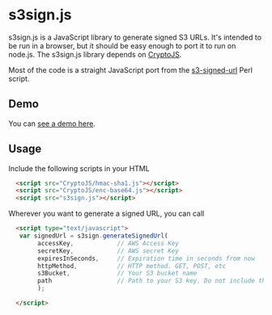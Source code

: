 s3sign.js
=========

s3sign.js is a JavaScript library to generate signed S3 URLs. It's intended to be run in a browser, but it should be easy enough to port it to run on node.js. The s3sign.js library depends on [CryptoJS](https://code.google.com/p/crypto-js/).

Most of the code is a straight JavaScript port from the [s3-signed-url](https://github.com/rbrigham/s3-signed-url) Perl script.

Demo
-----
You can [see a demo here](http://roxtar.github.io/s3sign/s3sign.html).

Usage
------
Include the following scripts in your HTML
```html
  <script src="CryptoJS/hmac-sha1.js"></script>
  <script src="CryptoJS/enc-base64.js"></script>
  <script src="s3sign.js"></script>
```
Wherever you want to generate a signed URL, you can call

```html
  <script type="text/javascript">
   var signedUrl = s3sign.generateSignedUrl(
        accessKey,            // AWS Access Key
        secretKey,            // AWS secret Key
        expiresInSeconds,     // Expiration time in seconds from now
        httpMethod,           // HTTP method. GET, POST, etc
        s3Bucket,             // Your S3 bucket name
        path                  // Path to your S3 key. Do not include the bucket name in this.
        );

  </script>
```
